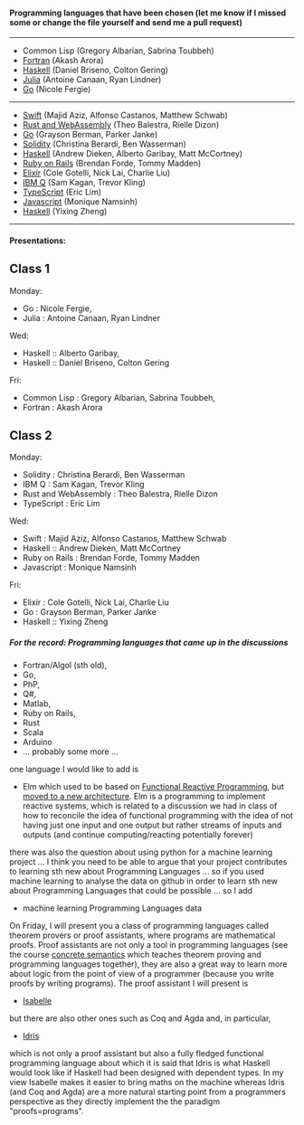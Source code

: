 

#### Programming languages that have been chosen (let me know if I missed some or change the file yourself and send me a pull request)

---
- Common Lisp (Gregory Albarian, Sabrina Toubbeh) 
- [Fortran](https://arora110.wixsite.com/cpsc354) (Akash Arora) 
- [Haskell](https://github.com/brisenodaniel/Prgrm_Lang_Project) (Daniel Briseno, Colton Gering) 
- [Julia](https://github.com/lindn100/CPSC354-Blog) (Antoine Canaan, Ryan Lindner) 
- [Go](https://github.com/nfergie/PlBlog) (Nicole Fergie)
---
- [Swift](https://github.com/schwa184/Swift-Blog) (Majid Aziz, Alfonso Castanos, Matthew Schwab)
- [Rust and WebAssembly](https://github.com/tbalestra/RUST-and-Web-Assembly) (Theo Balestra, Rielle Dizon)
- [Go](https://github.com/GraysonBerman/GoLangRepo) (Grayson Berman, Parker Janke)
- [Solidity](https://github.com/cberardi4/Programming-Languages) (Christina Berardi, Ben Wasserman)
- [Haskell](https://github.com/Hazmatt101/CPSC354-programming-languages) (Andrew Dieken, Alberto Garibay, Matt McCortney)
- [Ruby on Rails]( https://tommymadden.com/blog/programming_languages/index.php) (Brendan Forde, Tommy Madden)
- [Elixir](https://github.com/nickalai/Elixir) (Cole Gotelli, Nick Lai, Charlie Liu)
- [IBM Q](https://onp4.com/@kagan105/~cpsc354-final-project---trevor-kling-and-sam-kagan) (Sam Kagan, Trevor Kling) 
- [TypeScript](https://github.com/ereeq/proglangblog) (Eric Lim)
- [Javascript](https://github.com/Namsinh/CPSC354-blog.git) (Monique Namsinh)
- [Haskell](https://yixingz.com/blog/) (Yixing Zheng)
---

#### Presentations:

Class 1
----------
Monday: 
- Go : Nicole Fergie, 
- Julia : Antoine Canaan, Ryan Lindner

Wed: 
- Haskell :: Alberto Garibay, 
- Haskell :: Daniel Briseno, Colton Gering

Fri: 
- Common Lisp : Gregory Albarian, Sabrina Toubbeh, 
- Fortran : Akash Arora

Class 2
----------
Monday: 
- Solidity : Christina Berardi, Ben Wasserman
- IBM Q : Sam Kagan, Trevor Kling
- Rust and WebAssembly  : Theo Balestra, Rielle Dizon
- TypeScript  : Eric Lim

Wed: 
- Swift : Majid Aziz, Alfonso Castanos, Matthew Schwab
- Haskell :: Andrew Dieken, Matt McCortney
- Ruby on Rails : Brendan Forde, Tommy Madden
- Javascript : Monique Namsinh

Fri: 
- Elixir : Cole Gotelli, Nick Lai, Charlie Liu
- Go : Grayson Berman, Parker Janke
- Haskell :: Yixing Zheng




##### For the record: Programming languages that came up in the discussions

- Fortran/Algol (sth old), 
- Go, 
- PhP, 
- Q#, 
- Matlab, 
- Ruby on Rails, 
- Rust
- Scala
- Arduino
- ... probably some more ... 

one language I would like to add is 

- Elm which used to be based on [Functional Reactive Programming](https://en.wikipedia.org/wiki/Functional_reactive_programming), but [moved to a new architecture](http://elm-lang.org/blog/farewell-to-frp). Elm is a programming to implement reactive systems, which is related to a discussion we had in class of how to reconcile the idea of functional programming with the idea of not having just one input and one output but rather streams of inputs and outputs (and continue computing/reacting potentially forever)

there was also the question about using python for a machine learning project ... I think you need to be able to argue that your project contributes to learning sth new about Programming Languages ... so if you used machine learning to analyse the data on github in order to learn sth new about Programming Languages that could be possible ... so I add

- machine learning Programming Languages data

On Friday, I will present you a class of programming languages called theorem provers or proof assistants, where programs are mathematical proofs. Proof assistants are not only a tool in programming languages (see the course [concrete semantics](http://concrete-semantics.org) which teaches theorem proving and programming languages together), they are also a great way to learn more about logic from the point of view of a programmer (because you write proofs by writing programs). The proof assistant I will present is

- [Isabelle](https://isabelle.in.tum.de)

but there are also other ones such as Coq and Agda and, in particular, 

- [Idris](http://docs.idris-lang.org/en/latest/tutorial/index.html)

which is not only a proof assistant but also a fully fledged functional programming language about which it is said that Idris is what Haskell would look like if Haskell had been designed with dependent types. In my view Isabelle makes it easier to bring maths on the machine whereas Idris (and Coq and Agda) are a more natural starting point from a programmers perspective as they directly implement the the paradigm "proofs=programs".
